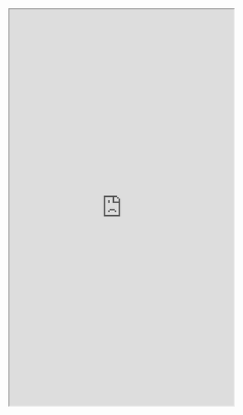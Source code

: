 

<iframe src="https://public.tableau.com/views/TB_Dashboard/Dashboard1?:showVizHome=no&:embed=true" width="90%" height="800"></iframe>
